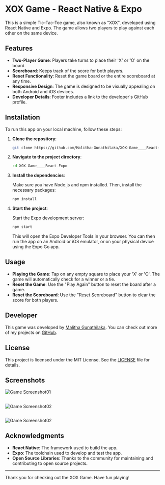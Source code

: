 
# XOX Game - React Native & Expo

This is a simple Tic-Tac-Toe game, also known as "XOX", developed using React Native and Expo. The game allows two players to play against each other on the same device.

## Features

- **Two-Player Game**: Players take turns to place their 'X' or 'O' on the board.
- **Scoreboard**: Keeps track of the score for both players.
- **Reset Functionality**: Reset the game board or the entire scoreboard at any time.
- **Responsive Design**: The game is designed to be visually appealing on both Android and iOS devices.
- **Developer Details**: Footer includes a link to the developer's GitHub profile.

## Installation

To run this app on your local machine, follow these steps:

1. **Clone the repository**:

   ```bash
   git clone https://github.com/Malitha-Gunathilaka/XOX-Game____React-Expo.git
   ```

2. **Navigate to the project directory**:

   ```bash
   cd XOX-Game____React-Expo
   ```

3. **Install the dependencies**:

   Make sure you have Node.js and npm installed. Then, install the necessary packages:

   ```bash
   npm install
   ```

4. **Start the project**:

   Start the Expo development server:

   ```bash
   npm start
   ```

   This will open the Expo Developer Tools in your browser. You can then run the app on an Android or iOS emulator, or on your physical device using the Expo Go app.

## Usage

- **Playing the Game**: Tap on any empty square to place your 'X' or 'O'. The game will automatically check for a winner or a tie.
- **Reset the Game**: Use the "Play Again" button to reset the board after a game.
- **Reset the Scoreboard**: Use the "Reset Scoreboard" button to clear the score for both players.

## Developer

This game was developed by [Malitha Gunathilaka](https://github.com/Malitha-Gunathilaka). You can check out more of my projects on [GitHub](https://github.com/Malitha-Gunathilaka).

## License

This project is licensed under the MIT License. See the [LICENSE](LICENSE) file for details.

## Screenshots

![Game Screenshot01](https://github.com/Malitha-Gunathilaka/XOX-Game____React-Expo/blob/master/s1.jpg) 
##
![Game Screenshot02](https://github.com/Malitha-Gunathilaka/XOX-Game____React-Expo/blob/master/s2.jpg)
##
![Game Screenshot02](https://github.com/Malitha-Gunathilaka/XOX-Game____React-Expo/blob/master/s3.jpg)



## Acknowledgments

- **React Native**: The framework used to build the app.
- **Expo**: The toolchain used to develop and test the app.
- **Open Source Libraries**: Thanks to the community for maintaining and contributing to open source projects.

---

Thank you for checking out the XOX Game. Have fun playing!
